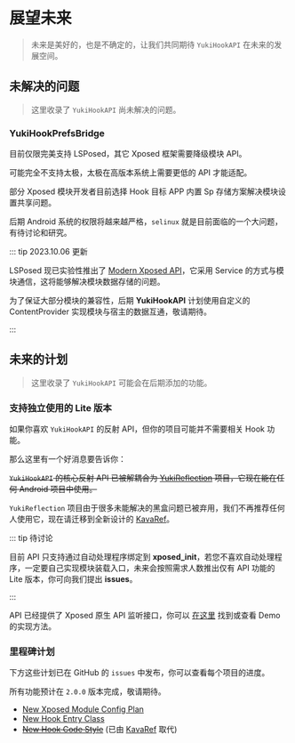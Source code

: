 # 展望未来

> 未来是美好的，也是不确定的，让我们共同期待 `YukiHookAPI` 在未来的发展空间。

## 未解决的问题

> 这里收录了 `YukiHookAPI` 尚未解决的问题。

### YukiHookPrefsBridge

目前仅限完美支持 LSPosed，其它 Xposed 框架需要降级模块 API。

可能完全不支持太极，太极在高版本系统上需要更低的 API 才能适配。

部分 Xposed 模块开发者目前选择 Hook 目标 APP 内置 Sp 存储方案解决模块设置共享问题。

后期 Android 系统的权限将越来越严格，`selinux` 就是目前面临的一个大问题，有待讨论和研究。

::: tip 2023.10.06 更新

LSPosed 现已实验性推出了 [Modern Xposed API](https://github.com/libxposed)，它采用 Service 的方式与模块通信，这将能够解决模块数据存储的问题。

为了保证大部分模块的兼容性，后期 **YukiHookAPI** 计划使用自定义的 ContentProvider 实现模块与宿主的数据互通，敬请期待。 

:::

## 未来的计划

> 这里收录了 `YukiHookAPI` 可能会在后期添加的功能。

### 支持独立使用的 Lite 版本

如果你喜欢 `YukiHookAPI` 的反射 API，但你的项目可能并不需要相关 Hook 功能。

那么这里有一个好消息要告诉你：

~~`YukiHookAPI` 的核心反射 API 已被解耦合为 [YukiReflection](https://github.com/HighCapable/YukiReflection) 项目，它现在能在任何 Android 项目中使用。~~

`YukiReflection` 项目由于很多未能解决的黑盒问题已被弃用，我们不再推荐任何人使用它，现在请迁移到全新设计的 [KavaRef](https://github.com/HighCapable/KavaRef)。

::: tip 待讨论

目前 API 只支持通过自动处理程序绑定到 **xposed_init**，若您不喜欢自动处理程序，一定要自己实现模块装载入口，未来会按照需求人数推出仅有 API 功能的 Lite 版本，你可向我们提出 **issues**。

:::

API 已经提供了 Xposed 原生 API 监听接口，你可以 [在这里](../config/xposed-using#原生-xposed-api-事件) 找到或查看 Demo 的实现方法。

### 里程碑计划

下方这些计划已在 GitHub 的 `issues` 中发布，你可以查看每个项目的进度。

所有功能预计在 `2.0.0` 版本完成，敬请期待。

- [New Xposed Module Config Plan](https://github.com/HighCapable/YukiHookAPI/issues/49)
- [New Hook Entry Class](https://github.com/HighCapable/YukiHookAPI/issues/48)
- ~~[New Hook Code Style](https://github.com/HighCapable/YukiHookAPI/issues/33)~~ (已由 [KavaRef](https://github.com/HighCapable/KavaRef) 取代)